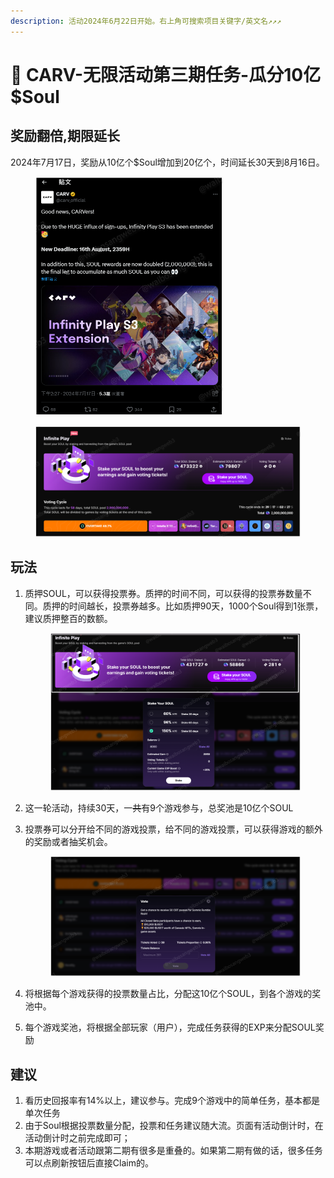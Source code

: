 ```yaml
---
description: 活动2024年6月22日开始。右上角可搜索项目关键字/英文名↗↗↗
---
```


# 🙂 CARV-无限活动第三期任务-瓜分10亿$Soul



## 奖励翻倍,期限延长

2024年7月17日，奖励从10亿个$Soul增加到20亿个，时间延长30天到8月16日。

<figure><img src="../../.gitbook/assets/image (2).png" alt="" width="300"><figcaption></figcaption></figure>

<figure><img src="../../.gitbook/assets/image (1) (1).png" alt=""><figcaption></figcaption></figure>





## 玩法

1.  质押SOUL，可以获得投票券。质押的时间不同，可以获得的投票券数量不同。质押的时间越长，投票券越多。比如质押90天，1000个Soul得到1张票，建议质押整百的数额。

    <figure><img src="../../.gitbook/assets/image (457).png" alt=""><figcaption></figcaption></figure>
2. 这一轮活动，持续30天，一~~共~~有9个游戏参与，总奖池是10亿个SOUL
3.  投票券可以分开给不同的游戏投票，给不同的游戏投票，可以获得游戏的额外的奖励或者抽奖机会。

    <figure><img src="../../.gitbook/assets/image (1) (1) (1) (1) (1) (1) (1) (1) (1) (1) (1) (1) (1) (1) (1) (1).png" alt=""><figcaption></figcaption></figure>


4. 将根据每个游戏获得的投票数量占比，分配这10亿个SOUL，到各个游戏的奖池中。
5. 每个游戏奖池，将根据全部玩家（用户），完成任务获得的EXP来分配SOUL奖励

## 建议

1. 看历史回报率有14%以上，建议参与。完成9个游戏中的简单任务，基本都是单次任务
2. 由于Soul根据投票数量分配，投票和任务建议随大流。页面有活动倒计时，在活动倒计时之前完成即可；
3. 本期游戏或者活动跟第二期有很多是重叠的。如果第二期有做的话，很多任务可以点刷新按钮后直接Claim的。

